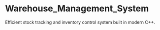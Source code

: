 # Warehouse_Management_System
Efficient stock tracking and inventory control system built in modern C++.
